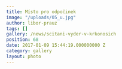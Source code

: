 ```yaml
---
title: Místo pro odpočinek
image: "/uploads/05_u.jpg"
author: libor-prauz
tags: []
gallery: /news/scitani-vyder-v-krkonosich
position: 68
date: 2017-01-09 15:44:19.000000000 Z
category: gallery
layout: photo
---
```

